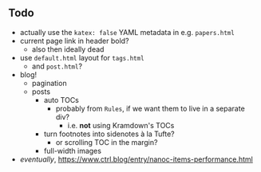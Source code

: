 ## Todo

- actually use the `katex: false` YAML metadata in e.g. `papers.html`
- current page link in header bold?
    + also then ideally dead
- use `default.html` layout for `tags.html`
    + and `post.html`?
- blog!
    + pagination
    + posts
        * auto TOCs
            - probably from `Rules`, if we want them to live in a separate div?
                + i.e. **not** using Kramdown's TOCs
        * turn footnotes into sidenotes à la Tufte?
            - or scrolling TOC in the margin?
        * full-width images
- _eventually_, https://www.ctrl.blog/entry/nanoc-items-performance.html
